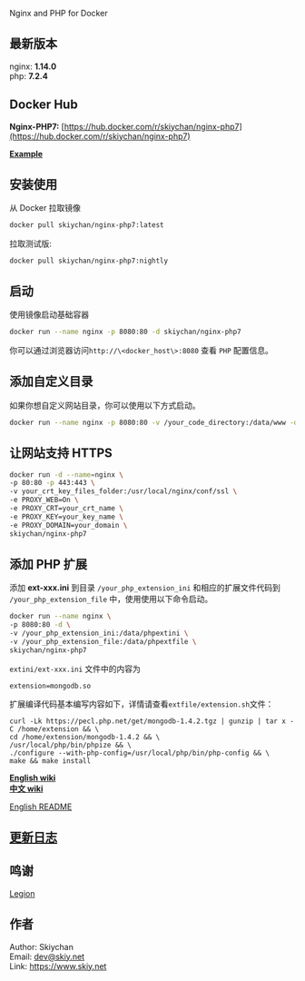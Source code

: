 Nginx and PHP for Docker

## 最新版本
nginx: **1.14.0**   
php:   **7.2.4**

## Docker Hub   
**Nginx-PHP7:** [https://hub.docker.com/r/skiychan/nginx-php7](https://hub.docker.com/r/skiychan/nginx-php7)  

**[Example](https://github.com/skiy-dockerfile/nginx-php7/wiki/Example)** 
   
## 安装使用
从 Docker 拉取镜像
```sh
docker pull skiychan/nginx-php7:latest
```

拉取测试版:   
```
docker pull skiychan/nginx-php7:nightly
```

## 启动
使用镜像启动基础容器
```sh
docker run --name nginx -p 8080:80 -d skiychan/nginx-php7
```
你可以通过浏览器访问```http://\<docker_host\>:8080``` 查看 ```PHP``` 配置信息。

## 添加自定义目录
如果你想自定义网站目录，你可以使用以下方式启动。
```sh
docker run --name nginx -p 8080:80 -v /your_code_directory:/data/www -d skiychan/nginx-php7
```

## 让网站支持 HTTPS
```sh
docker run -d --name=nginx \
-p 80:80 -p 443:443 \
-v your_crt_key_files_folder:/usr/local/nginx/conf/ssl \
-e PROXY_WEB=On \
-e PROXY_CRT=your_crt_name \
-e PROXY_KEY=your_key_name \
-e PROXY_DOMAIN=your_domain \
skiychan/nginx-php7
```

## 添加 PHP 扩展
添加 **ext-xxx.ini** 到目录 ```/your_php_extension_ini``` 和相应的扩展文件代码到 ```/your_php_extension_file``` 中，使用使用以下命令启动。   
```sh
docker run --name nginx \
-p 8080:80 -d \
-v /your_php_extension_ini:/data/phpextini \
-v /your_php_extension_file:/data/phpextfile \
skiychan/nginx-php7
```
```extini/ext-xxx.ini``` 文件中的内容为
```
extension=mongodb.so
```
扩展编译代码基本编写内容如下，详情请查看```extfile/extension.sh```文件：
```
curl -Lk https://pecl.php.net/get/mongodb-1.4.2.tgz | gunzip | tar x -C /home/extension && \
cd /home/extension/mongodb-1.4.2 && \
/usr/local/php/bin/phpize && \
./configure --with-php-config=/usr/local/php/bin/php-config && \
make && make install
```

**[English wiki](https://github.com/skiy-dockerfile/nginx-php7/wiki/Question-&-Answer)**   
**[中文 wiki](https://github.com/skiy-dockerfile/nginx-php7/wiki/%E5%AE%89%E8%A3%85%E5%8F%8A%E4%BD%BF%E7%94%A8%E8%AF%B4%E6%98%8E)**

[English README](README.md)

## [更新日志](changelogs.md)

## 鸣谢
[Legion](https://www.dwhd.org)  

## 作者
Author: Skiychan    
Email:  dev@skiy.net       
Link:   https://www.skiy.net
